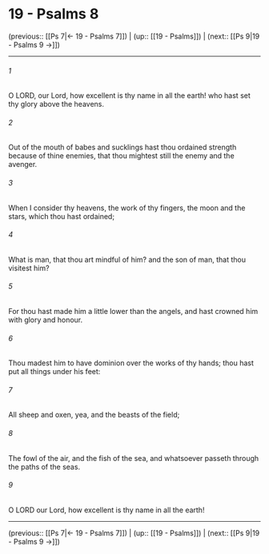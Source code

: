 # 19 - Psalms 8

(previous:: [[Ps 7|← 19 - Psalms 7]]) | (up:: [[19 - Psalms]]) | (next:: [[Ps 9|19 - Psalms 9 →]])

***


###### 1 
O LORD, our Lord, how excellent is thy name in all the earth! who hast set thy glory above the heavens. 

###### 2 
Out of the mouth of babes and sucklings hast thou ordained strength because of thine enemies, that thou mightest still the enemy and the avenger. 

###### 3 
When I consider thy heavens, the work of thy fingers, the moon and the stars, which thou hast ordained; 

###### 4 
What is man, that thou art mindful of him? and the son of man, that thou visitest him? 

###### 5 
For thou hast made him a little lower than the angels, and hast crowned him with glory and honour. 

###### 6 
Thou madest him to have dominion over the works of thy hands; thou hast put all things under his feet: 

###### 7 
All sheep and oxen, yea, and the beasts of the field; 

###### 8 
The fowl of the air, and the fish of the sea, and whatsoever passeth through the paths of the seas. 

###### 9 
O LORD our Lord, how excellent is thy name in all the earth!

***

(previous:: [[Ps 7|← 19 - Psalms 7]]) | (up:: [[19 - Psalms]]) | (next:: [[Ps 9|19 - Psalms 9 →]])
